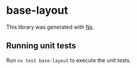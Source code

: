 # base-layout

This library was generated with [Nx](https://nx.dev).

## Running unit tests

Run `nx test base-layout` to execute the unit tests.
